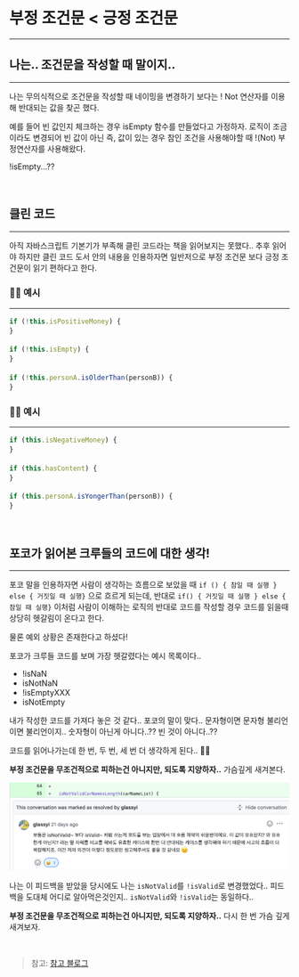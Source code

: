 # 부정 조건문 < 긍정 조건문

---

## 나는.. 조건문을 작성할 때 말이지..

---

나는 무의식적으로 조건문을 작성할 때 네이밍을 변경하기 보다는 ! Not 연산자를 이용해 반대되는 값을 찾곤 했다.

예를 들어 빈 값인지 체크하는 경우 isEmpty 함수를 만들었다고 가정하자.
로직이 조금이라도 변경되어 빈 값이 아닌 즉, 값이 있는 경우 참인 조건을 사용해야할 때 !(Not) 부정연산자를 사용해왔다.

!isEmpty...??

<br />

## 클린 코드

---

아직 자바스크립트 기본기가 부족해 클린 코드라는 책을 읽어보지는 못했다.. 추후 읽어야 하지만 클린 코드 도서 안의 내용을 인용하자면 일반저으로 부정 조건문 보다 긍정 조건문이 읽기 편하다고 한다.

### 👎🏼 예시

---

```javascript
if (!this.isPositiveMoney) {
}

if (!this.isEmpty) {
}

if (!this.personA.isOlderThan(personB)) {
}
```

### 👍🏼 예시

---

```javascript
if (this.isNegativeMoney) {
}

if (this.hasContent) {
}

if (this.personA.isYongerThan(personB)) {
}
```

<br />

## 포코가 읽어본 크루들의 코드에 대한 생각!

---

포코 말을 인용하자면 사람이 생각하는 흐름으로 보았을 때
`if () { 참일 때 실행 } else { 거짓일 때 실행}` 으로 흐르게 되는데,
반대로 `if() { 거짓일 때 실행 } else { 참일 때 실행}` 이처럼 사람이 이해하는 로직의 반대로 코드를 작성할 경우 코드를 읽을때 상당히 헷갈림이 온다고 한다.

물론 예외 상황은 존재한다고 하셨다!

포코가 크루들 코드를 보며 가장 헷갈렸다는 예시 목록이다..

- !isNaN
- isNotNaN
- !isEmptyXXX
- isNotEmpty

내가 작성한 코드를 가져다 놓은 것 같다.. 포코의 말이 맞다..
문자형이면 문자형 불리언이면 불리언이지.. 숫자형이 아닌게 아니다..??
빈 것이 아니다..??

코드를 읽어나가는데 한 번, 두 번, 세 번 더 생각하게 된다.. 😵‍💫

**부정 조건문을 무조건적으로 피하는건 아니지만, 되도록 지양하자..** 가슴깊게 새겨본다.

<img src='./부정조건문.png' />

나는 이 피드백을 받았을 당시에도 나는 `isNotValid`를 `!isValid`로 변경했었다..
피드백을 도대체 어디로 알아먹은것인지..
`isNotValid`와 `!isValid`는 동일하다..

**부정 조건문을 무조건적으로 피하는건 아니지만, 되도록 지양하자..** 다시 한 번 가슴 깊게 새겨보자.

<br />

> 참고: [참고 블로그](https://schneide.blog/2014/08/03/dont-ever-not-avoid-negative-logic/)
